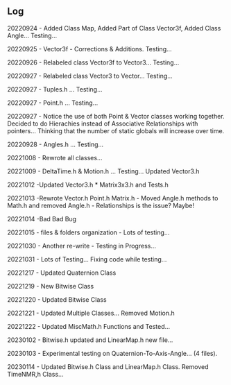## Log

<p>20220924 - Added Class Map, Added Part of Class Vector3f, Added Class Angle... Testing...</p>
<p>20220925 - Vector3f - Corrections & Additions. Testing...</p>
<p>20220926 - Relabeled class Vector3f to Vector3... Testing...</p>
<p>20220927 - Relabeled class Vector3 to Vector... Testing... </p>
<p>20220927 - Tuples.h ... Testing... </p>
<p>20220927 - Point.h ... Testing... </p>
<p>20220927 - Notice the use of both Point & Vector classes working together. Decided to do Hierachies instead of Associative Relationships with pointers... Thinking that the number of static globals will increase over time.</p>
<p>20220928 - Angles.h ... Testing... </p>
<p>20221008 - Rewrote all classes... </p>
<p>20221009 - DeltaTime.h & Motion.h ... Testing... Updated Vector3.h</p>
<p>20221012 -Updated Vector3.h * Matrix3x3.h and Tests.h</p>
<p>20221013 -Rewrote Vector.h Point.h Matrix.h - Moved Angle.h methods to Math.h and removed Angle.h - Relationships is the issue? Maybe!</p>
<p>20221014 -Bad Bad Bug</p>
<p>20221015 - files & folders organization - Lots of testing...</p>
<p>20221030 - Another re-write - Testing in Progress...</p>
<p>20221031 - Lots of Testing... Fixing code while testing...</p>
<p>20221217 - Updated Quaternion Class</p>
<p>20221219 - New Bitwise Class</p>
<p>20221220 - Updated Bitwise Class</p>
<p>20221221 - Updated Multiple Classes... Removed Motion.h</p>
<p>20221222 - Updated MiscMath.h Functions and Tested...</p>
<p>20230102 - Bitwise.h updated and LinearMap.h new file...</p>
<p>20230103 - Experimental testing on Quaternion-To-Axis-Angle... (4 files).</p>
<p>20230114 - Updated Bitwise.h Class and LinearMap.h Class. Removed TimeNMR,h Class...</p>


